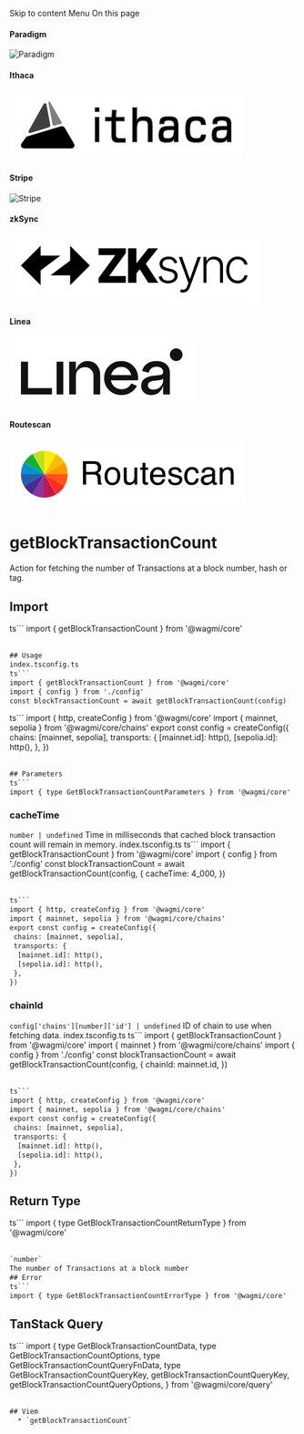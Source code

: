 Skip to content 
Menu
On this page
#### Paradigm
![Paradigm](https://raw.githubusercontent.com/wevm/.github/main/content/sponsors/paradigm-light.svg)
#### Ithaca
![Ithaca](https://raw.githubusercontent.com/wevm/.github/main/content/sponsors/ithaca-light.svg)
#### Stripe
![Stripe](https://raw.githubusercontent.com/wevm/.github/main/content/sponsors/stripe-light.svg)
#### zkSync
![zkSync](https://raw.githubusercontent.com/wevm/.github/main/content/sponsors/zksync-light.svg)
#### Linea
![Linea](https://raw.githubusercontent.com/wevm/.github/main/content/sponsors/linea-light.svg)
#### Routescan
![Routescan](https://raw.githubusercontent.com/wevm/.github/main/content/sponsors/routescan-light.svg)
# getBlockTransactionCount ​
Action for fetching the number of Transactions at a block number, hash or tag.
## Import ​
ts```
import { getBlockTransactionCount } from '@wagmi/core'
```

## Usage ​
index.tsconfig.ts
ts```
import { getBlockTransactionCount } from '@wagmi/core'
import { config } from './config'
const blockTransactionCount = await getBlockTransactionCount(config)
```

ts```
import { http, createConfig } from '@wagmi/core'
import { mainnet, sepolia } from '@wagmi/core/chains'
export const config = createConfig({
 chains: [mainnet, sepolia],
 transports: {
  [mainnet.id]: http(),
  [sepolia.id]: http(),
 },
})
```

## Parameters ​
ts```
import { type GetBlockTransactionCountParameters } from '@wagmi/core'
```

### cacheTime ​
`number | undefined`
Time in milliseconds that cached block transaction count will remain in memory.
index.tsconfig.ts
ts```
import { getBlockTransactionCount } from '@wagmi/core'
import { config } from './config'
const blockTransactionCount = await getBlockTransactionCount(config, {
 cacheTime: 4_000, 
})
```

ts```
import { http, createConfig } from '@wagmi/core'
import { mainnet, sepolia } from '@wagmi/core/chains'
export const config = createConfig({
 chains: [mainnet, sepolia],
 transports: {
  [mainnet.id]: http(),
  [sepolia.id]: http(),
 },
})
```

### chainId ​
`config['chains'][number]['id'] | undefined`
ID of chain to use when fetching data.
index.tsconfig.ts
ts```
import { getBlockTransactionCount } from '@wagmi/core'
import { mainnet } from '@wagmi/core/chains'
import { config } from './config'
const blockTransactionCount = await getBlockTransactionCount(config, {
 chainId: mainnet.id, 
})
```

ts```
import { http, createConfig } from '@wagmi/core'
import { mainnet, sepolia } from '@wagmi/core/chains'
export const config = createConfig({
 chains: [mainnet, sepolia],
 transports: {
  [mainnet.id]: http(),
  [sepolia.id]: http(),
 },
})
```

## Return Type ​
ts```
import { type GetBlockTransactionCountReturnType } from '@wagmi/core'
```

`number`
The number of Transactions at a block number
## Error ​
ts```
import { type GetBlockTransactionCountErrorType } from '@wagmi/core'
```

## TanStack Query ​
ts```
import {
 type GetBlockTransactionCountData,
 type GetBlockTransactionCountOptions,
 type GetBlockTransactionCountQueryFnData,
 type GetBlockTransactionCountQueryKey,
 getBlockTransactionCountQueryKey,
 getBlockTransactionCountQueryOptions,
} from '@wagmi/core/query'
```

## Viem ​
  * `getBlockTransactionCount`


